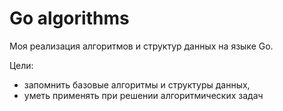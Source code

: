 # Go algorithms

Моя реализация алгоритмов и структур данных на языке Go.

Цели: 
- запомнить базовые алгоритмы и структуры данных, 
- уметь применять при решении алгоритмических задач 